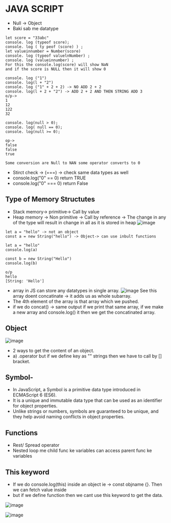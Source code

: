 # JAVA SCRIPT
- Null -> Object
- Baki sab me datatype

```JS
let score = "33abc"
console. log (typeof score);
console. log ( ty peof (score) ) ;
let valueinnumber = Number(score)
console. log (typeof valuelnNumber) ;
console. log (valueinnumber) ;
For this the console.log(score) will show NaN
and if the score is NULL then it will show 0
```
```JS
console. log ("1")
console. log(l + "2")
console. log ("1" + 2 + 2) -> NO ADD 2 + 2
console. log(l + 2 + "2") -> ADD 2 + 2 AND THEN STRING ADD 3
o/p->
1
12
122
32
```
```JS
console. log(null > 0);
console. log( null == 0);
console. log(null >= 0);

op->
false
false
true

Some conversion are Null to NAN some operator converts to 0

```
- Stirct check -> (===) -> check same data types as well
- console.log("0" == 0) return TRUE
- console.log("0" === 0) return False

## Type of Memory Structutes
- Stack memory-> primitive-> Call by value
- Heap memory -> Non primitive -> Call by reference -> The change in any of the type will result in change in all as it is stored in heap
![image](https://github.com/pratt0007/TIL/assets/100209212/77d9596b-9d4e-4d71-a97f-fe1cb0e0fc44)

```Js
let a = "hello" -> not an object
const a = new String("hello") -> Object-> can use inbult functions
```
```JS
let a = "hello"
console.log(a)

const b = new String("Hello")
console.log(b)

o/p
hello
[String: 'Hello']
```
- array in JS can store any datatypes in single array.
![image](https://github.com/pratt0007/TIL/assets/100209212/b6573831-e765-4355-9da9-62fd14576d1e)
See this array doent concatinate -> it adds us as whole subarray.
- The 4th element of the array is that array which we pushed.
- if we do concat() -> same output if we print that same array, if we make a new array and console.log() it then we get the concatinated array.

## Object
 ![image](https://github.com/pratt0007/TIL/assets/100209212/2eca499a-694e-40a2-b75f-4272909dde86)
- 2 ways to get the content of an object.
- a) .operator but if we define key as "" strings then we have to call by [] bracket.

## Symbol- 
- In JavaScript, a Symbol is a primitive data type introduced in ECMAScript 6 (ES6).
- It is a unique and immutable data type that can be used as an identifier for object properties.
- Unlike strings or numbers, symbols are guaranteed to be unique, and they help avoid naming conflicts in object properties.

## Functions
- Rest/ Spread operator
- Nested loop me child func ke variables can access parent func ke variables

## This keyword
- If we do console.log(this) inside an object ie -> const objname {}. Then we can fetch value inside
- but if we define function then we cant use this keyword to get the data.

![image](https://github.com/pratt0007/TIL/assets/100209212/003dfcc2-479d-4e17-a146-0f713a970bf4)

![image](https://github.com/pratt0007/TIL/assets/100209212/a192ac2f-16f8-48e1-a9f6-b2ae779efd87)


